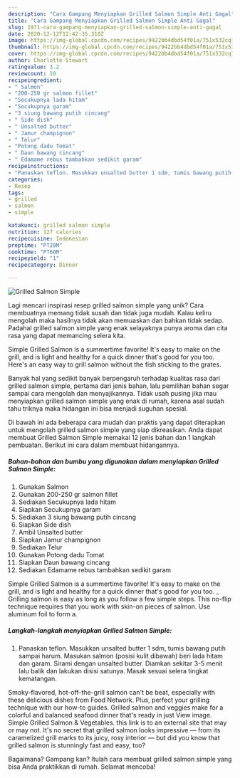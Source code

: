 ```yaml
---
description: "Cara Gampang Menyiapkan Grilled Salmon Simple Anti Gagal"
title: "Cara Gampang Menyiapkan Grilled Salmon Simple Anti Gagal"
slug: 1971-cara-gampang-menyiapkan-grilled-salmon-simple-anti-gagal
date: 2020-12-12T12:42:35.310Z
image: https://img-global.cpcdn.com/recipes/9422bb4dbd54f01a/751x532cq70/grilled-salmon-simple-foto-resep-utama.jpg
thumbnail: https://img-global.cpcdn.com/recipes/9422bb4dbd54f01a/751x532cq70/grilled-salmon-simple-foto-resep-utama.jpg
cover: https://img-global.cpcdn.com/recipes/9422bb4dbd54f01a/751x532cq70/grilled-salmon-simple-foto-resep-utama.jpg
author: Charlotte Stewart
ratingvalue: 3.2
reviewcount: 10
recipeingredient:
- " Salmon"
- "200-250 gr salmon fillet"
- "Secukupnya lada hitam"
- "Secukupnya garam"
- "3 siung bawang putih cincang"
- " Side dish"
- " Unsalted butter"
- " Jamur champignon"
- " Telur"
- "Potong dadu Tomat"
- " Daun bawang cincang"
- " Edamame rebus tambahkan sedikit garam"
recipeinstructions:
- "Panaskan teflon. Masukkan unsalted butter 1 sdm, tumis bawang putih sampai harum. Masukan salmon (posisi kulit dibawah) beri lada hitam dan garam. Sirami dengan unsalted butter. Diamkan sekitar 3-5 menit lalu balik dan lakukan disisi satunya. Masak sesuai selera tingkat kematangan."
categories:
- Resep
tags:
- grilled
- salmon
- simple

katakunci: grilled salmon simple 
nutrition: 127 calories
recipecuisine: Indonesian
preptime: "PT20M"
cooktime: "PT60M"
recipeyield: "1"
recipecategory: Dinner

---
```



![Grilled Salmon Simple](https://img-global.cpcdn.com/recipes/9422bb4dbd54f01a/751x532cq70/grilled-salmon-simple-foto-resep-utama.jpg)

Lagi mencari inspirasi resep grilled salmon simple yang unik? Cara membuatnya memang tidak susah dan tidak juga mudah. Kalau keliru mengolah maka hasilnya tidak akan memuaskan dan bahkan tidak sedap. Padahal grilled salmon simple yang enak selayaknya punya aroma dan cita rasa yang dapat memancing selera kita.

Simple Grilled Salmon is a summertime favorite! It&#39;s easy to make on the grill, and is light and healthy for a quick dinner that&#39;s good for you too. Here&#39;s an easy way to grill salmon without the fish sticking to the grates.

Banyak hal yang sedikit banyak berpengaruh terhadap kualitas rasa dari grilled salmon simple, pertama dari jenis bahan, lalu pemilihan bahan segar sampai cara mengolah dan menyajikannya. Tidak usah pusing jika mau menyiapkan grilled salmon simple yang enak di rumah, karena asal sudah tahu triknya maka hidangan ini bisa menjadi suguhan spesial.


Di bawah ini ada beberapa cara mudah dan praktis yang dapat diterapkan untuk mengolah grilled salmon simple yang siap dikreasikan. Anda dapat membuat Grilled Salmon Simple memakai 12 jenis bahan dan 1 langkah pembuatan. Berikut ini cara dalam membuat hidangannya.

<!--inarticleads1-->

##### Bahan-bahan dan bumbu yang digunakan dalam menyiapkan Grilled Salmon Simple:

1. Gunakan  Salmon
1. Gunakan 200-250 gr salmon fillet
1. Sediakan Secukupnya lada hitam
1. Siapkan Secukupnya garam
1. Sediakan 3 siung bawang putih cincang
1. Siapkan  Side dish
1. Ambil  Unsalted butter
1. Siapkan  Jamur champignon
1. Sediakan  Telur
1. Gunakan Potong dadu Tomat
1. Siapkan  Daun bawang cincang
1. Sediakan  Edamame rebus tambahkan sedikit garam


Simple Grilled Salmon is a summertime favorite! It&#39;s easy to make on the grill, and is light and healthy for a quick dinner that&#39;s good for you too. _ Grilling salmon is easy as long as you follow a few simple steps. This no-flip technique requires that you work with skin-on pieces of salmon. Use aluminum foil to form a. 

<!--inarticleads2-->

##### Langkah-langkah menyiapkan Grilled Salmon Simple:

1. Panaskan teflon. Masukkan unsalted butter 1 sdm, tumis bawang putih sampai harum. Masukan salmon (posisi kulit dibawah) beri lada hitam dan garam. Sirami dengan unsalted butter. Diamkan sekitar 3-5 menit lalu balik dan lakukan disisi satunya. Masak sesuai selera tingkat kematangan.


Smoky-flavored, hot-off-the-grill salmon can&#39;t be beat, especially with these delicious dishes from Food Network. Plus, perfect your grilling technique with our how-to guides. Grilled salmon and veggies make for a colorful and balanced seafood dinner that&#39;s ready in just View image. Simple Grilled Salmon &amp; Vegetables. this link is to an external site that may or may not. It&#39;s no secret that grilled salmon looks impressive — from its caramelized grill marks to its juicy, rosy interior — but did you know that grilled salmon is stunningly fast and easy, too? 

Bagaimana? Gampang kan? Itulah cara membuat grilled salmon simple yang bisa Anda praktikkan di rumah. Selamat mencoba!
